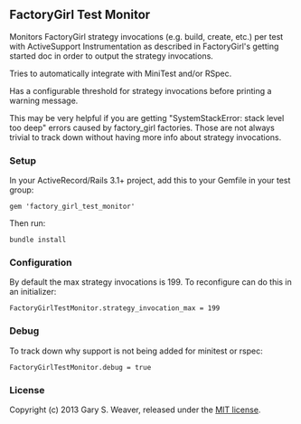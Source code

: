 ## FactoryGirl Test Monitor

Monitors FactoryGirl strategy invocations (e.g. build, create, etc.) per test with ActiveSupport Instrumentation as described in FactoryGirl's getting started doc in order to output the strategy invocations.

Tries to automatically integrate with MiniTest and/or RSpec.

Has a configurable threshold for strategy invocations before printing a warning message.

This may be very helpful if you are getting "SystemStackError:   stack level too deep" errors caused by factory_girl factories. Those are not always trivial to track down without having more info about strategy invocations.

### Setup

In your ActiveRecord/Rails 3.1+ project, add this to your Gemfile in your test group:

    gem 'factory_girl_test_monitor'

Then run:

    bundle install

### Configuration

By default the max strategy invocations is 199. To reconfigure can do this in an initializer:

    FactoryGirlTestMonitor.strategy_invocation_max = 199

### Debug

To track down why support is not being added for minitest or rspec:

    FactoryGirlTestMonitor.debug = true

### License

Copyright (c) 2013 Gary S. Weaver, released under the [MIT license][lic].

[lic]: http://github.com/garysweaver/factory_girl_test_monitor/blob/master/LICENSE
